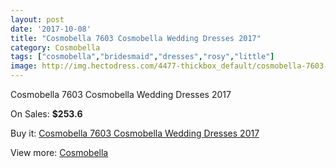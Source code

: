 ```yaml
---
layout: post
date: '2017-10-08'
title: "Cosmobella 7603 Cosmobella Wedding Dresses 2017"
category: Cosmobella
tags: ["cosmobella","bridesmaid","dresses","rosy","little"]
image: http://img.hectodress.com/4477-thickbox_default/cosmobella-7603-cosmobella-wedding-dresses-2013.jpg
---
```

Cosmobella 7603 Cosmobella Wedding Dresses 2017

On Sales: **$253.6**
<a href="https://www.hectodress.com/cosmobella/2291-cosmobella-7603-cosmobella-wedding-dresses-2013.html"><amp-img layout="responsive" width="600" height="600" src="//img.hectodress.com/4477-thickbox_default/cosmobella-7603-cosmobella-wedding-dresses-2013.jpg" alt="Cosmobella 7603 Cosmobella Wedding Dresses 2017 0" /></a>
<a href="https://www.hectodress.com/cosmobella/2291-cosmobella-7603-cosmobella-wedding-dresses-2013.html"><amp-img layout="responsive" width="600" height="600" src="//img.hectodress.com/4479-thickbox_default/cosmobella-7603-cosmobella-wedding-dresses-2013.jpg" alt="Cosmobella 7603 Cosmobella Wedding Dresses 2017 1" /></a>
<a href="https://www.hectodress.com/cosmobella/2291-cosmobella-7603-cosmobella-wedding-dresses-2013.html"><amp-img layout="responsive" width="600" height="600" src="//img.hectodress.com/4478-thickbox_default/cosmobella-7603-cosmobella-wedding-dresses-2013.jpg" alt="Cosmobella 7603 Cosmobella Wedding Dresses 2017 2" /></a>

Buy it: [Cosmobella 7603 Cosmobella Wedding Dresses 2017](https://www.hectodress.com/cosmobella/2291-cosmobella-7603-cosmobella-wedding-dresses-2013.html "Cosmobella 7603 Cosmobella Wedding Dresses 2017")

View more: [Cosmobella](https://www.hectodress.com/38-cosmobella "Cosmobella")